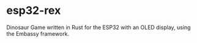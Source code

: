 # esp32-rex
Dinosaur Game written in Rust for the ESP32 with an OLED display, using the Embassy framework.
